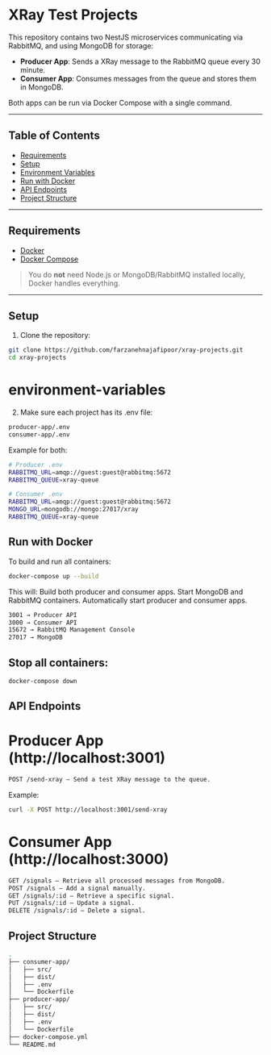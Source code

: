 # XRay Test Projects

This repository contains two NestJS microservices communicating via RabbitMQ, and using MongoDB for storage:

- **Producer App**: Sends a XRay message to the RabbitMQ queue every 30 minute.
- **Consumer App**: Consumes messages from the queue and stores them in MongoDB.

Both apps can be run via Docker Compose with a single command.

---

## Table of Contents

- [Requirements](#requirements)
- [Setup](#setup)
- [Environment Variables](#environment-variables)
- [Run with Docker](#run-with-docker)
- [API Endpoints](#api-endpoints)
- [Project Structure](#project-structure)

---

## Requirements

- [Docker](https://www.docker.com/get-started)  
- [Docker Compose](https://docs.docker.com/compose/install/)

> You do **not** need Node.js or MongoDB/RabbitMQ installed locally, Docker handles everything.

---

## Setup

1. Clone the repository:

```bash
git clone https://github.com/farzanehnajafipoor/xray-projects.git
cd xray-projects
```

# environment-variables
2. Make sure each project has its .env file:

```bash
producer-app/.env
consumer-app/.env
```

Example for both:

```bash
# Producer .env
RABBITMQ_URL=amqp://guest:guest@rabbitmq:5672
RABBITMQ_QUEUE=xray-queue

# Consumer .env
RABBITMQ_URL=amqp://guest:guest@rabbitmq:5672
MONGO_URL=mongodb://mongo:27017/xray
RABBITMQ_QUEUE=xray-queue
```

## Run with Docker
To build and run all containers:

```bash
docker-compose up --build
```

This will:
Build both producer and consumer apps.
Start MongoDB and RabbitMQ containers.
Automatically start producer and consumer apps.

```bash
3001 → Producer API
3000 → Consumer API
15672 → RabbitMQ Management Console
27017 → MongoDB
```

## Stop all containers:

```bash
docker-compose down
```

## API Endpoints
# Producer App (http://localhost:3001)
```bash
POST /send-xray – Send a test XRay message to the queue.
```

Example:

```bash
curl -X POST http://localhost:3001/send-xray
```

# Consumer App (http://localhost:3000)
```bash
GET /signals – Retrieve all processed messages from MongoDB.
POST /signals – Add a signal manually.
GET /signals/:id – Retrieve a specific signal.
PUT /signals/:id – Update a signal.
DELETE /signals/:id – Delete a signal.
```

## Project Structure
```bash
.
├── consumer-app/
│   ├── src/
│   ├── dist/       
│   ├── .env
│   └── Dockerfile
├── producer-app/
│   ├── src/
│   ├── dist/        
│   ├── .env
│   └── Dockerfile
├── docker-compose.yml
└── README.md
```

